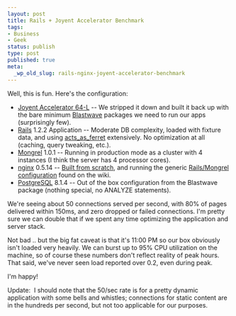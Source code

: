 ```yaml
---
layout: post
title: Rails + Joyent Accelerator Benchmark
tags:
- Business
- Geek
status: publish
type: post
published: true
meta:
  _wp_old_slug: rails-nginx-joyent-accelerator-benchmark
---
```

Well, this is fun.   Here's the configuration:
<ul>
	<li><a href="http://joyent.com/accelerator" target="_blank">Joyent Accelerator 64-L</a> -- We stripped it down and built it back up with the bare minimum <a href="http://blastwave.org/" target="_blank">Blastwave</a> packages we need to run our apps (surprisingly few).</li>
	<li><a href="http://rubyonrails.org/" target="_blank">Rails</a> 1.2.2 Application  -- Moderate DB complexity, loaded with fixture data, and using <a href="http://projects.jkraemer.net/acts_as_ferret" target="_blank">acts_as_ferret</a> extensively.  No optimization at all (caching, query tweaking, etc.).</li>
	<li><a href="http://mongrel.rubyforge.org/" target="_blank">Mongrel</a> 1.0.1 -- Running in production mode as a cluster with 4 instances (I think the server has 4 processor cores).</li>
	<li><a href="http://nginx.net/" target="_blank">nginx</a> 0.5.14 -- <a href="http://peat.wordpress.com/2007/03/14/nginx-on-solaris/" target="_blank">Built from scratch</a>, and running the generic <a href="http://wiki.codemongers.com/NginxRubyonRailsMongrel" target="_blank">Rails/Mongrel configuration</a> found on the wiki.</li>
	<li><a href="http://postgresql.org/" target="_blank">PostgreSQL</a> 8.1.4 -- Out of the box configuration from the Blastwave package (nothing special, no ANALYZE statements).</li>
</ul>
We're seeing about 50 connections served per second, with 80% of pages delivered within 150ms, and zero dropped or failed connections.  I'm pretty sure we can double that if we spent any time optimizing the application and server stack.

Not bad .. but the big fat caveat is that it's 11:00 PM so our box obviously isn't loaded very heavily.  We can burst up to 95% CPU utilization on the machine, so of course these numbers don't reflect reality of peak hours.  That said, we've never seen load reported over 0.2, even during peak.

I'm happy!

Update:  I should note that the 50/sec rate is for a pretty dynamic application with some bells and whistles; connections for static content are in the hundreds per second, but not too applicable for our purposes.
